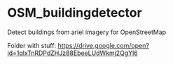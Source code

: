 # OSM_buildingdetector
Detect buildings from ariel imagery for OpenStreetMap

Folder with stuff:
https://drive.google.com/open?id=1qlxTnRDPdZHJz88EbeeLUdWkmj2QgYl6 
